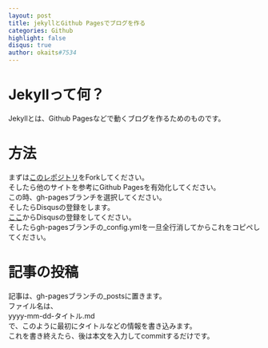 ```yaml
---
layout: post
title: jekyllとGithub Pagesでブログを作る
categories: Github
highlight: false
disqus: true
author: okaits#7534
---
```

 <!-- EthereumAds -->
   <div id="EthereumAds-linuxcodevblog"></div>
   <script src="https://ethereumads.com/adviewer.js">
   </script>
   <script>
       EthereumAds.initAdSlot({
           acceptedCurrencies: ["ALL"], // option ALL for all whitelisted tokens, ETH for Ethereum, DAI for DAI Stablecoin
           //validatorEndpoint:"", // optional custom validator
           mediaType: "image_320x50",
           fallback: "default", // default, none, custom url
           slot: "linuxcodevblog",
           address: "0xd404f198c4f580727eb11cd69b581d5f10c7efd9",
           platform: "",
           affiliate: "",
           keywords:"", //comma separatedy
           adult: false,
           version: "1.00"
       });
       /*
        for responsive ads add and adjust this according to your needs:
        responsive: [
            { mediaType: "image_728x90", minWidth: 728 },
            { mediaType: "image_300x600" }
        ],
       */
   </script>
   <!-- /EthereumAds --> 
<h1>Jekyllって何？</h1>
Jekyllとは、Github Pagesなどで動くブログを作るためのものです。<br>
<h1>方法</h1>
まずは<a href="https://github.com/gdgmanagua/jekyll-mdl">このレポジトリ</a>をForkしてください。<br>
そしたら他のサイトを参考にGithub Pagesを有効化してください。<br>
この時、gh-pagesブランチを選択してください。<br>
そしたらDisqusの登録をします。<br>
<a href="https://disqus.com/profile/signup/">ここ</a>からDisqusの登録をしてください。<br>
そしたらgh-pagesブランチの_config.ymlを一旦全行消してからこれをコピペしてください。<br>
<script src="https://gist.github.com/okaits/390935c3f4334bc99e807b60acd4cdfc.js"></script>
<h1>記事の投稿</h1>
記事は、gh-pagesブランチの_postsに置きます。<br>
ファイル名は、<br>
yyyy-mm-dd-タイトル.md<br>
で、このように最初にタイトルなどの情報を書き込みます。<br>
<script src="https://gist.github.com/okaits/08ddb58f57b44dc8a6e288745f9aa93d.js"></script>
これを書き終えたら、後は本文を入力してcommitするだけです。<br>